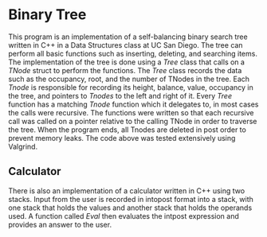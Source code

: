 # Binary Tree

This program is an implementation of a self-balancing binary search tree written in C++ in a Data Structures class at UC San Diego. 
The tree can perform all basic functions such as inserting, deleting, and searching items. The implementation of the tree is done using a 
*Tree* class that calls on a *TNode* struct to perform the functions. The *Tree* class records the data such as the occupancy, root, and 
the number of TNodes in the tree. Each *Tnode* is responsible for recording its height, balance, value, occupancy in the tree, and pointers
to *Tnodes* to the left and right of it. Every *Tree* function has a matching *Tnode* function which it delegates to, in most cases the 
calls were recursive. The functions were written so that each recursive call was called on a pointer relative to the calling TNode in order
to traverse the tree. When the program ends, all Tnodes are deleted in post order to prevent memory leaks. The code above was tested 
extensively using Valgrind.

## Calculator

There is also an implementation of a calculator written in C++ using two stacks. Input from the user is recorded in intopost format into a
stack, with one stack that holds the values and another stack that holds the operands used. A function called *Eval* then evaluates the 
intpost expression and provides an answer to the user.
